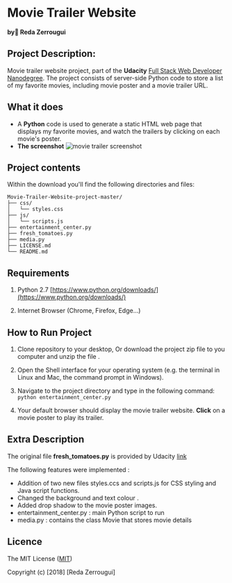 # Movie Trailer Website 
 **by ٌReda Zerrougui**


 ## Project  Description:

Movie trailer website project, part of the **Udacity** [Full Stack Web Developer
Nanodegree](https://www.udacity.com/course/full-stack-web-developer-nanodegree--nd004).
The project consists of server-side Python code to store a list of my favorite movies, including movie poster and a movie trailer URL.

  ## What it does

 - A **Python** code is  used to generate a static HTML web page that displays my favorite movies, and watch the trailers by clicking on each movie's poster.
 - **The screenshot**
![movie trailer screenshot](https://user-images.githubusercontent.com/29575348/40196611-f39242e0-5a08-11e8-8d43-164ec49278e9.jpg)


 ## Project contents

Within the download you'll find the following directories and files:

```
Movie-Trailer-Website-project-master/
├── css/
│   └── styles.css
├── js/
│   └── scripts.js
├── entertainment_center.py
├── fresh_tomatoes.py
├── media.py
├── LICENSE.md
└── README.md
```
## Requirements

 1.   Python 2.7 [https://www.python.org/downloads/](https://www.python.org/downloads/)
    
 2.   Internet Browser (Chrome, Firefox, Edge...)

## How to Run Project

1. Clone repository to your desktop, Or download the project zip file to you computer and unzip the file .

2. Open the Shell interface for your operating system (e.g. the terminal  in Linux and Mac, the command prompt in Windows).

 3. Navigate to the project directory and type in the following command:
``
python entertainment_center.py
``
4. Your default browser should  display the movie trailer website.
 **Click** on a movie poster to play its trailer.

 ## Extra Description
 The original file **fresh_tomatoes.py** is provided by Udacity [link](https://github.com/udacity/ud036_StarterCode)

The following features were implemented :
* Addition of two new files styles.ccs and scripts.js for CSS styling and Java script functions.
* Changed the background and text colour .
* Added drop shadow to the movie poster images.
* entertainment_center.py : main Python script to run
*   media.py : contains the class Movie that stores movie details

 ## Licence

The MIT License ([MIT](https://choosealicense.com/licenses/mit/#))


Copyright (c) [2018] [Reda Zerrougui]



